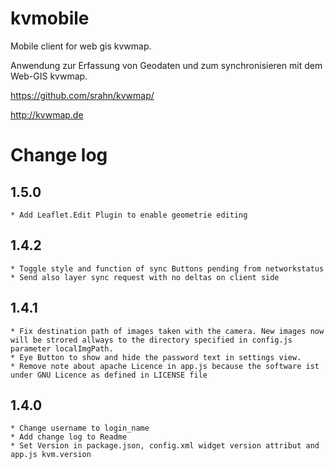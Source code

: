 # kvmobile
Mobile client for web gis kvwmap.

Anwendung zur Erfassung von Geodaten und zum synchronisieren mit dem Web-GIS kvwmap.

https://github.com/srahn/kvwmap/

http://kvwmap.de

# Change log
## 1.5.0
    * Add Leaflet.Edit Plugin to enable geometrie editing
## 1.4.2
	* Toggle style and function of sync Buttons pending from networkstatus
	* Send also layer sync request with no deltas on client side
	
## 1.4.1
	* Fix destination path of images taken with the camera. New images now will be strored allways to the directory specified in config.js parameter localImgPath.
	* Eye Button to show and hide the password text in settings view.
	* Remove note about apache Licence in app.js because the software ist under GNU Licence as defined in LICENSE file

## 1.4.0
	* Change username to login_name
	* Add change log to Readme
	* Set Version in package.json, config.xml widget version attribut and app.js kvm.version
